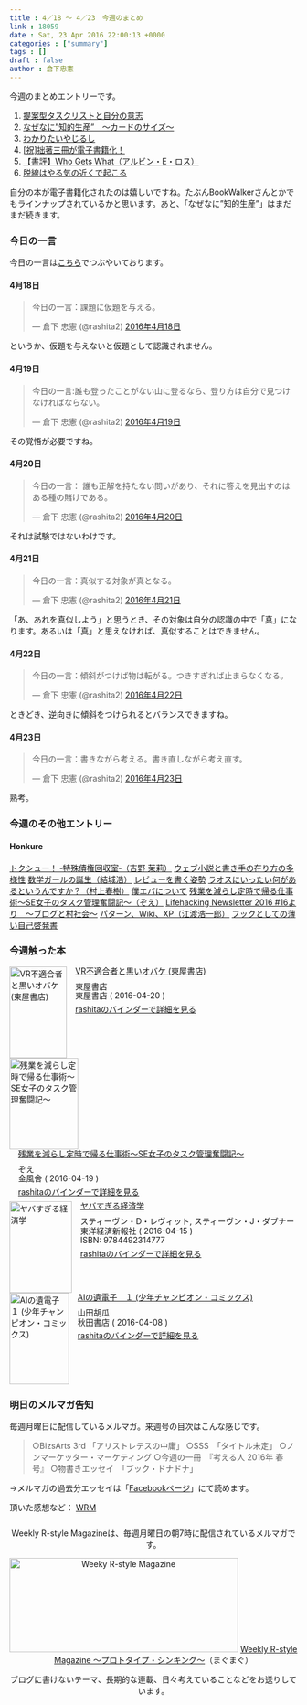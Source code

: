 ```yaml
---
title : 4／18 〜 4／23　今週のまとめ
link : 18059
date : Sat, 23 Apr 2016 22:00:13 +0000
categories : ["summary"]
tags : []
draft : false
author : 倉下忠憲
---
```


今週のまとめエントリーです。

<ol>
<li><a href="https://rashita.net/blog/?p=18031">提案型タスクリストと自分の意志</a></li>
<li><a href="https://rashita.net/blog/?p=18036">なぜなに”知的生産”　〜カードのサイズ〜</a></li>
<li><a href="https://rashita.net/blog/?p=18040">わかりたいやじるし</a></li>
<li><a href="https://rashita.net/blog/?p=18044">[祝]拙著三冊が電子書籍化！</a></li>
<li><a href="https://rashita.net/blog/?p=18047">【書評】Who Gets What（アルビン・E・ロス）</a></li>
<li><a href="https://rashita.net/blog/?p=18054">脱線はやる気の近くで起こる</a></li>
</ol>

自分の本が電子書籍化されたのは嬉しいですね。たぶんBookWalkerさんとかでもラインナップされているかと思います。あと、「なぜなに”知的生産”」はまだまだ続きます。

<h3>今日の一言</h3>
今日の一言は<a href="http://twitter.com/rashita2 ">こちら</a>でつぶやいております。

<h4>4月18日</h4>

<blockquote class="twitter-tweet" data-lang="ja"><p lang="ja" dir="ltr">今日の一言：課題に仮題を与える。</p>&mdash; 倉下 忠憲 (@rashita2) <a href="https://twitter.com/rashita2/status/721912237057642496">2016年4月18日</a></blockquote>
<script async src="//platform.twitter.com/widgets.js" charset="utf-8"></script>

というか、仮題を与えないと仮題として認識されません。

<h4>4月19日</h4>

<blockquote class="twitter-tweet" data-lang="ja"><p lang="ja" dir="ltr">今日の一言:誰も登ったことがない山に登るなら、登り方は自分で見つけなければならない。</p>&mdash; 倉下 忠憲 (@rashita2) <a href="https://twitter.com/rashita2/status/722317450302267392">2016年4月19日</a></blockquote>
<script async src="//platform.twitter.com/widgets.js" charset="utf-8"></script>

その覚悟が必要ですね。

<h4>4月20日</h4>

<blockquote class="twitter-tweet" data-lang="ja"><p lang="ja" dir="ltr">今日の一言：  誰も正解を持たない問いがあり、それに答えを見出すのはある種の賭けである。</p>&mdash; 倉下 忠憲 (@rashita2) <a href="https://twitter.com/rashita2/status/722754733396504576">2016年4月20日</a></blockquote>
<script async src="//platform.twitter.com/widgets.js" charset="utf-8"></script>

それは試験ではないわけです。

<h4>4月21日</h4>

<blockquote class="twitter-tweet" data-lang="ja"><p lang="ja" dir="ltr">今日の一言：真似する対象が真となる。</p>&mdash; 倉下 忠憲 (@rashita2) <a href="https://twitter.com/rashita2/status/723132494803951616">2016年4月21日</a></blockquote>
<script async src="//platform.twitter.com/widgets.js" charset="utf-8"></script>

「あ、あれを真似しよう」と思うとき、その対象は自分の認識の中で「真」になります。あるいは「真」と思えなければ、真似することはできません。

<h4>4月22日</h4>

<blockquote class="twitter-tweet" data-lang="ja"><p lang="ja" dir="ltr">今日の一言：傾斜がつけば物は転がる。つきすぎれば止まらなくなる。</p>&mdash; 倉下 忠憲 (@rashita2) <a href="https://twitter.com/rashita2/status/723481047531278338">2016年4月22日</a></blockquote>
<script async src="//platform.twitter.com/widgets.js" charset="utf-8"></script>

ときどき、逆向きに傾斜をつけられるとバランスできますね。

<h4>4月23日</h4>

<blockquote class="twitter-tweet" data-lang="ja"><p lang="ja" dir="ltr">今日の一言：書きながら考える。書き直しながら考え直す。</p>&mdash; 倉下 忠憲 (@rashita2) <a href="https://twitter.com/rashita2/status/723709279534882817">2016年4月23日</a></blockquote>
<script async src="//platform.twitter.com/widgets.js" charset="utf-8"></script>

熟考。


<h3>今週のその他エントリー</h3>

<H4>Honkure</H4>

<a href="http://honkure.net/rbook/archives/165">トクシュー！ ‐特殊債権回収室‐（吉野 茉莉）</a>
<a href="http://honkure.net/rbook/archives/170">ウェブ小説と書き手の在り方の多様性</a>
<a href="http://honkure.net/rbook/archives/177">数学ガールの誕生（結城浩）</a>
<a href="http://honkure.net/rbook/archives/182">レビューを書く姿勢</a>
<a href="http://honkure.net/rbook/archives/188">ラオスにいったい何があるというんですか？（村上春樹）</a>
<a href="http://honkure.net/rbook/archives/195">僕エバについて</a>
<a href="http://honkure.net/rbook/archives/207">残業を減らし定時で帰る仕事術〜SE女子のタスク管理奮闘記〜（ぞえ）</a>
<a href="http://honkure.net/rbook/archives/212">Lifehacking Newsletter 2016 #16より　〜ブログと村社会〜</a>
<a href="http://honkure.net/rbook/archives/202">パターン、Wiki、XP（江渡浩一郎）</a>
<a href="http://honkure.net/rbook/archives/200">フックとしての薄い自己啓発書</a>

<H3>今週触った本</H3>

<div class="mm-middle" style="margin-bottom:0px;"><div class="mm-image" style="float:left;"><a href="http://www.amazon.co.jp/exec/obidos/ASIN/B01EL41PPY/rashita1000-22 /ref=nosim" target="_blank"><img src="http://ecx.images-amazon.com/images/I/51i%2Br-me2XL._SL160_.jpg" alt="VR不適合者と黒いオバケ (東屋書店)" title="VR不適合者と黒いオバケ (東屋書店)" width="100" height="160" border="0" /></a></div><div class="mm-content" style="float:left;margin-left:15px;line-height:120%"><div class="mm-title" style="line-height:120%"><a href="http://www.amazon.co.jp/exec/obidos/ASIN/B01EL41PPY/rashita1000-22 /ref=nosim" target="_blank">VR不適合者と黒いオバケ (東屋書店)</a></div><div class="mm-detail" style="margin-top:10px;">東屋書店<br />東屋書店 ( 2016-04-20 )<br /><div style="margin:7px 0px"><a href="http://mediamarker.net/u/rashita/?asin=B01EL41PPY" target="_blank">rashitaのバインダーで詳細を見る</a></div></div></div><div style="clear:left"></div></div>


<div class="mm-middle" style="margin-bottom:0px;"><div class="mm-image" style="float:left;"><a href="http://www.amazon.co.jp/exec/obidos/ASIN/B01EJO29G0/rashita1000-22 /ref=nosim" target="_blank"><img src="http://ecx.images-amazon.com/images/I/51HmTT%2B6e5L._SL160_.jpg" alt="残業を減らし定時で帰る仕事術〜SE女子のタスク管理奮闘記〜" title="残業を減らし定時で帰る仕事術〜SE女子のタスク管理奮闘記〜" width="120" height="160" border="0" /></a></div><div class="mm-content" style="float:left;margin-left:15px;line-height:120%"><div class="mm-title" style="line-height:120%"><a href="http://www.amazon.co.jp/exec/obidos/ASIN/B01EJO29G0/rashita1000-22 /ref=nosim" target="_blank">残業を減らし定時で帰る仕事術〜SE女子のタスク管理奮闘記〜</a></div><div class="mm-detail" style="margin-top:10px;">ぞえ<br />金風舎 ( 2016-04-19 )<br /><div style="margin:7px 0px"><a href="http://mediamarker.net/u/rashita/?asin=B01EJO29G0" target="_blank">rashitaのバインダーで詳細を見る</a></div></div></div><div style="clear:left"></div></div>


<div class="mm-middle" style="margin-bottom:0px;"><div class="mm-image" style="float:left;"><a href="http://www.amazon.co.jp/exec/obidos/ASIN/4492314776/rashita1000-22 /ref=nosim" target="_blank"><img src="http://ecx.images-amazon.com/images/I/61EWVsPAxTL._SL160_.jpg" alt="ヤバすぎる経済学" title="ヤバすぎる経済学" width="109" height="160" border="0" /></a></div><div class="mm-content" style="float:left;margin-left:15px;line-height:120%"><div class="mm-title" style="line-height:120%"><a href="http://www.amazon.co.jp/exec/obidos/ASIN/4492314776/rashita1000-22 /ref=nosim" target="_blank">ヤバすぎる経済学</a></div><div class="mm-detail" style="margin-top:10px;">スティーヴン・D・レヴィット, スティーヴン・J・ダブナー<br />東洋経済新報社 ( 2016-04-15 )<br />ISBN: 9784492314777<br /><div style="margin:7px 0px"><a href="http://mediamarker.net/u/rashita/?asin=4492314776" target="_blank">rashitaのバインダーで詳細を見る</a></div></div></div><div style="clear:left"></div></div>


<div class="mm-middle" style="margin-bottom:0px;"><div class="mm-image" style="float:left;"><a href="http://www.amazon.co.jp/exec/obidos/ASIN/B01DUC3V14/rashita1000-22 /ref=nosim" target="_blank"><img src="http://ecx.images-amazon.com/images/I/41OSxP1pD8L._SL160_.jpg" alt="AIの遺電子　１ (少年チャンピオン・コミックス)" title="AIの遺電子　１ (少年チャンピオン・コミックス)" width="104" height="160" border="0" /></a></div><div class="mm-content" style="float:left;margin-left:15px;line-height:120%"><div class="mm-title" style="line-height:120%"><a href="http://www.amazon.co.jp/exec/obidos/ASIN/B01DUC3V14/rashita1000-22 /ref=nosim" target="_blank">AIの遺電子　１ (少年チャンピオン・コミックス)</a></div><div class="mm-detail" style="margin-top:10px;">山田胡瓜<br />秋田書店 ( 2016-04-08 )<br /><div style="margin:7px 0px"><a href="http://mediamarker.net/u/rashita/?asin=B01DUC3V14" target="_blank">rashitaのバインダーで詳細を見る</a></div></div></div><div style="clear:left"></div></div>


<h3>明日のメルマガ告知</h3>
毎週月曜日に配信しているメルマガ。来週号の目次はこんな感じです。
<blockquote>
○BizsArts 3rd 「アリストレテスの中庸」
○SSS　「タイトル未定」
○ノンマーケッター・マーケティング
○今週の一冊　『考える人 2016年 春号』
○物書きエッセイ　「ブック・ドナドナ」
</blockquote>
→メルマガの過去分エッセイは「<a href="http://www.facebook.com/home.php#!/rashitaportal">Facebookページ</a>」にて読めます。

頂いた感想など：
<a class="twitter-timeline"  href="https://twitter.com/rashita2/timelines/427262290753097729"  data-widget-id="427265271171010561">WRM</a>
    <script>!function(d,s,id){var js,fjs=d.getElementsByTagName(s)[0],p=/^http:/.test(d.location)?'http':'https';if(!d.getElementById(id)){js=d.createElement(s);js.id=id;js.src=p+"://platform.twitter.com/widgets.js";fjs.parentNode.insertBefore(js,fjs);}}(document,"script","twitter-wjs");</script>

<div style="text-align:center;margin-top:25px;">
Weekly R-style Magazineは、毎週月曜日の朝7時に配信されているメルマガです。

<a href="http://www.mag2.com/m/0001185133.html" target="_blank"><img src="https://rashita.net/blog/wp-content/uploads/2010/09/mmbanner.jpg" alt="Weeky R-style Magazine" width="400" height="165" class="alignnone size-full wp-image-12201" /></a>
<a href="http://www.mag2.com/m/0001185133.html" target="_blank">Weekly R-style Magazine ～プロトタイプ・シンキング～</a>（まぐまぐ）

ブログに書けないテーマ、長期的な連載、日々考えていることなどをお送りしています。
</div>